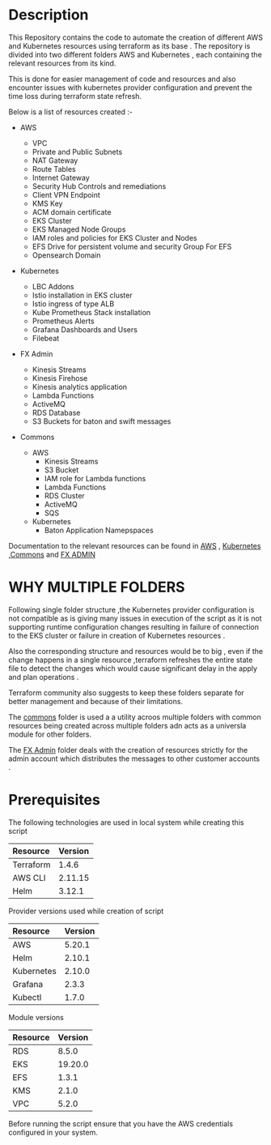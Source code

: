 # Description
This Repository contains the code to automate the creation of different AWS and Kubernetes resources using terraform as its base . The repository is divided into two different folders AWS and Kubernetes , each containing the relevant resources from its kind.

This is done for easier management of code and resources and also encounter issues with kubernetes provider configuration and prevent the time loss during terraform state refresh. 

Below is a list of resources created :-

  - AWS
    - VPC
    - Private and Public Subnets
    - NAT Gateway
    - Route Tables
    - Internet Gateway
    - Security Hub Controls and remediations
    - Client VPN Endpoint
    - KMS Key
    - ACM domain certificate
    - EKS Cluster
    - EKS Managed Node Groups
    - IAM roles and policies for EKS Cluster and Nodes
    - EFS Drive for persistent volume and security Group For EFS
    - Opensearch Domain
  
  - Kubernetes
    - LBC Addons 
    - Istio installation in EKS cluster
    - Istio ingress of type ALB
    - Kube Prometheus Stack installation 
    - Prometheus Alerts
    - Grafana Dashboards and Users
    - Filebeat
  
  - FX Admin
    - Kinesis Streams
    - Kinesis Firehose
    - Kinesis analytics application
    - Lambda Functions
    - ActiveMQ
    - RDS Database
    - S3 Buckets for baton and swift messages

  - Commons
    - AWS
      - Kinesis Streams
      - S3 Bucket
      - IAM role for Lambda functions
      - Lambda Functions
      - RDS Cluster
      - ActiveMQ
      - SQS
    - Kubernetes
      - Baton Application Namepspaces

Documentation to the relevant resources can be found in [AWS](./aws/README.md) , [Kubernetes](./kubernetes/README.md) ,[Commons](./commons/README.md) and [FX ADMIN](./fx-admin/README.md)

# WHY MULTIPLE FOLDERS

Following single folder structure ,the Kubernetes provider configuration is not compatible as is giving many issues in execution of the script as it is not supporting runtime configuration changes resulting in failure of connection to the EKS cluster or failure in creation of Kubernetes resources .

Also the corresponding structure and resources would be to big , even if the change happens in a single resource ,terraform refreshes the entire state file to detect the changes which  would cause significant delay in the apply and plan operations .

Terraform community also suggests to keep these folders separate for better management and because of their limitations.

The [commons](./commons/) folder is used a a utility acroos multiple folders with common resources being created across multiple folders adn acts as a universla module for other folders.

The [FX Admin](./fx-admin/) folder deals with the creation of resources strictly for the admin account which distributes the messages to other customer accounts .

# Prerequisites

The following technologies are used in local system while creating this script

| Resource  | Version |
|:----------|:--------|
| Terraform | 1.4.6   |
| AWS CLI	  | 2.11.15 |
| Helm	    | 3.12.1  |

Provider versions used while creation of script

| Resource   | Version |
|:-----------|:--------|
| AWS        | 5.20.1  |
| Helm       | 2.10.1  | 
| Kubernetes | 2.10.0  |
| Grafana    | 2.3.3   |
| Kubectl    | 1.7.0   |

Module versions

| Resource   | Version |
|:-----------|:--------|
| RDS        | 8.5.0   |
| EKS        | 19.20.0 |
| EFS        | 1.3.1   | 
| KMS        | 2.1.0   |
| VPC        | 5.2.0   |

Before running the script ensure that you have the AWS credentials configured in your system.